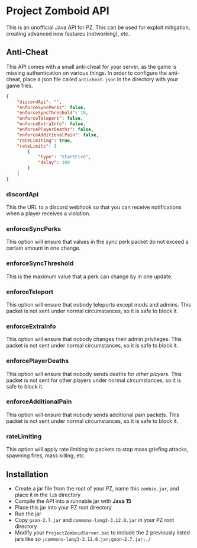 # Project Zomboid API
This is an unofficial Java API for PZ. This can be used for exploit mitigation, creating advanced new features (networking), etc.

## Anti-Cheat
This API comes with a small anti-cheat for your server, as the game is missing authentication on various things. In order to configure the anti-cheat, place a json file called ```anticheat.json``` in the directory with your game files.

```Json
{
	"discordApi": "",
	"enforceSyncPerks": false,
	"enforceSyncThreshold": 10,
	"enforceTeleport": false,
	"enforceExtraInfo": false,
	"enforcePlayerDeaths": false,
	"enforceAdditionalPain": false,
	"rateLimiting": true,
	"rateLimits": [
		{
			"type": "StartFire",
			"delay": 100
		}
	]
}
```

### discordApi
This the URL to a discord webhook so that you can receive notifications when a player receives a violation.

### enforceSyncPerks
This option will ensure that values in the sync perk packet do not exceed a certain amount in one change.

### enforceSyncThreshold
This is the maximum value that a perk can change by in one update.

### enforceTeleport
This option will ensure that nobody teleports except mods and admins. This packet is not sent under normal circumstances, so it is safe to block it.

### enforceExtraInfo
This option will ensure that nobody changes their admin privileges. This packet is not sent under normal circumstances, so it is safe to block it.

### enforcePlayerDeaths
This option will ensure that nobody sends deaths for _other players_. This packet is not sent for other players under normal circumstances, so it is safe to block it.

### enforceAdditionalPain
This option will ensure that nobody sends additional pain packets. This packet is not sent under normal circumstances, so it is safe to block it.

### rateLimiting
This option will apply rate limiting to packets to stop mass griefing attacks, spawning fires, mass killing, etc.

## Installation
* Create a jar file from the root of your PZ, name this `zombie.jar`, and place it in the `lib` directory
* Compile the API into a runnable jar with __Java 15__
* Place this jar into your PZ root directory
* Run the jar
* Copy `gson-2.7.jar` and `commons-lang3-3.12.0.jar` in your PZ root directory
* Modify your `ProjectZomboidServer.bat` to include the 2 previously listed jars like so `;commons-lang3-3.12.0.jar;gson-2.7.jar;./`